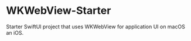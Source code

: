 # WKWebView-Starter
Starter SwiftUI project that uses WKWebView for application UI on macOS an iOS.
